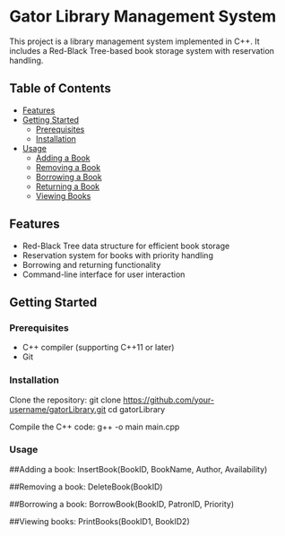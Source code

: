# Gator Library Management System

This project is a library management system implemented in C++. It includes a Red-Black Tree-based book storage system with reservation handling.

## Table of Contents

- [Features](#features)
- [Getting Started](#getting-started)
  - [Prerequisites](#prerequisites)
  - [Installation](#installation)
- [Usage](#usage)
  - [Adding a Book](#adding-a-book)
  - [Removing a Book](#removing-a-book)
  - [Borrowing a Book](#borrowing-a-book)
  - [Returning a Book](#returning-a-book)
  - [Viewing Books](#viewing-books)

## Features

- Red-Black Tree data structure for efficient book storage
- Reservation system for books with priority handling
- Borrowing and returning functionality
- Command-line interface for user interaction

## Getting Started

### Prerequisites

- C++ compiler (supporting C++11 or later)
- Git

### Installation

Clone the repository:
   git clone https://github.com/your-username/gatorLibrary.git
   cd gatorLibrary

Compile the C++ code:
  g++ -o main main.cpp

### Usage

##Adding a book:
  InsertBook(BookID, BookName, Author, Availability)

##Removing a book:
  DeleteBook(BookID)
  
##Borrowing a book:
  BorrowBook(BookID, PatronID, Priority)

##Viewing books:
  PrintBooks(BookID1, BookID2)
  



